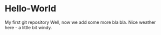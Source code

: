 # Hello-World
My first git repository
Well, now we add some more bla bla.
Nice weather here - a little bit windy.


